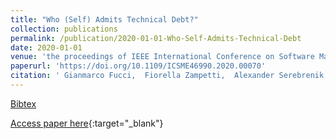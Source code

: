 ```yaml
---
title: "Who (Self) Admits Technical Debt?"
collection: publications
permalink: /publication/2020-01-01-Who-Self-Admits-Technical-Debt
date: 2020-01-01
venue: 'the proceedings of IEEE International Conference on Software Maintenance and Evolution, ICSME 2020, Adelaide, Australia, September 28 - October 2, 2020'
paperurl: 'https://doi.org/10.1109/ICSME46990.2020.00070'
citation: ' Gianmarco Fucci,  Fiorella Zampetti,  Alexander Serebrenik,  Massimiliano Di Penta, &quot;Who (Self) Admits Technical Debt?.&quot; the proceedings of IEEE International Conference on Software Maintenance and Evolution, ICSME 2020, Adelaide, Australia, September 28 - October 2, 2020, 2020.'
---
```

[Bibtex](https://dblp.org/rec/conf/icsm/FucciZSP20.bib)

[Access paper here](https://doi.org/10.1109/ICSME46990.2020.00070){:target="_blank"}
